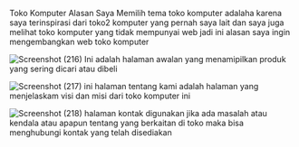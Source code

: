 Toko Komputer
Alasan Saya Memilih tema toko komputer adalaha karena saya terinspirasi dari toko2 komputer yang pernah saya lait dan saya juga melihat toko komputer yang tidak mempunyai web jadi ini alasan saya ingin mengembangkan web toko komputer


![Screenshot (216)](https://github.com/Rayhan022/PWF/assets/120112695/05d5c7da-a1db-4e7e-89cb-86752c313381)
Ini adalah halaman awalan yang menamipilkan produk yang sering dicari atau dibeli

![Screenshot (217)](https://github.com/Rayhan022/PWF/assets/120112695/92020274-f5c4-4f15-90af-104c95c8bcd1)
ini halaman tentang kami adalah halaman yang menjelaskam visi dan misi dari toko komputer ini

![Screenshot (218)](https://github.com/Rayhan022/PWF/assets/120112695/44036231-6a88-4569-8243-74bdd5e6f994)
halaman kontak digunakan jika ada masalah atau kendala atau apapun tentang yang berkaitan di toko maka bisa menghubungi kontak yang telah disediakan
